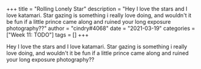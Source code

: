 +++
title = "Rolling Lonely Star"
description = "Hey I love the stars and I love katamari. Star  gazing is something i really love doing, and wouldn't it be fun if a little prince came along and ruined your long exposure photography??"
author = "cindry#4068"
date = "2021-03-19"
categories = ["Week 11: TODO"]
tags = []
+++

Hey I love the stars and I love katamari. Star  gazing is something i really love doing, and wouldn't it be fun if a little prince came along and ruined your long exposure photography??

